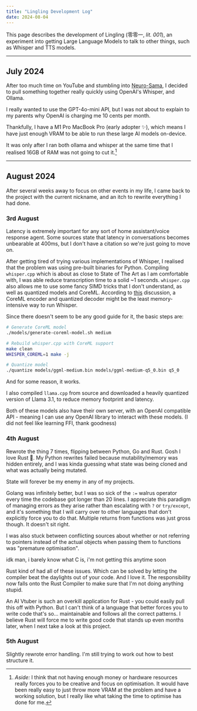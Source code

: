 ```yaml
---
title: "Lingling Development Log"
date: 2024-08-04
---
```


This page describes the development of Lingling (零零一, _lit. 001_), an experiment into getting Large Language Models to talk to other things, such as Whisper and TTS models.

---

## July 2024

After too much time on YouTube and stumbling into [Neuro-Sama](https://www.youtube.com/channel/UCLHmLrj4pHHg3-iBJn_CqxA), I decided to pull something together really quickly using OpenAI's Whisper, and Ollama.

I really wanted to use the GPT-4o-mini API, but I was not about to explain to my parents why OpenAI is charging me 10 cents per month.

Thankfully, I have a M1 Pro MacBook Pro (early adopter :sparkles:), which means I have just enough VRAM to be able to run these large AI models on-device.

It was only after I ran both ollama and whisper at the same time that I realised 16GB of RAM was not going to cut it.[^1]

---

## August 2024

After several weeks away to focus on other events in my life, I came back to the project with the current nickname, and an itch to rewrite everything I had done.

### 3rd August

Latency is extremely important for any sort of home assistant/voice response agent. Some sources state that latency in conversations becomes unbearable at 400ms, but I don't have a citation so we're just going to move on.

After getting tired of trying various implementations of Whisper, I realised that the problem was using pre-built binaries for Python. Compiling `whisper.cpp` which is about as close to State of The Art as I am comfortable with, I was able reduce transcription time to a solid ~1 seconds. `whisper.cpp` also allows me to use some fancy SIMD tricks that I don't understand, as well as quantized models and CoreML. According to [this](https://github.com/ggerganov/whisper.cpp/discussions/1829) discussion, a CoreML encoder and quantized decoder might be the least memory-intensive way to run Whisper.

Since there doesn't seem to be any good guide for it, the basic steps are:

```sh
# Generate CoreML model
./models/generate-coreml-model.sh medium

# Rebuild whisper.cpp with CoreML support
make clean
WHISPER_COREML=1 make -j

# Quantize model
./quantize models/ggml-medium.bin models/ggml-medium-q5_0.bin q5_0
```

And for some reason, it works.

I also compiled `llama.cpp` from source and downloaded a heavily quantized version of Llama 3.1, to reduce memory footprint and latency.

Both of these models also have their own server, with an OpenAI compatible API - meaning I can use any OpenAI library to interact with these models. (I did not feel like learning FFI, thank goodness)

### 4th August

Rewrote the thing 7 times, flipping between Python, Go and Rust. Gosh I love Rust :crab:. My Python rewrites failed because mutability/memory was hidden entirely, and I was kinda guessing what state was being cloned and what was actually being mutated.

State will forever be my enemy in any of my projects.

Golang was infinitely better, but I was so sick of the `:=` walrus operator every time the codebase got longer than 20 lines. I appreciate this paradigm of managing errors as they arise rather than escalating with `?` or `try/except`, and it's something that I will carry over to other languages that don't explicitly force you to do that. Multiple returns from functions was just gross though. It doesn't sit right.

I was also stuck between conflicting sources about whether or not referring to pointers instead of the actual objects when passing them to functions was "premature optimisation".

idk man, i barely know what C is, i'm not getting this anytime soon

Rust kind of had all of these issues. Which can be solved by letting the compiler beat the daylights out of your code. And I love it. The responsibility now falls onto the Rust Compiler to make sure that I'm not doing anything stupid.

An AI Vtuber is such an overkill application for Rust - you could easily pull this off with Python. But I can't think of a language that better forces you to write code that's so... maintainable and follows all the correct patterns. I believe Rust will force me to write good code that stands up even months later, when I next take a look at this project.

### 5th August

Slightly rewrote error handling. I'm still trying to work out how to best structure it.

[^1]: _Aside:_ I think that not having enough money or hardware resources really forces you to be creative and focus on optimisation. It would have been really easy to just throw more VRAM at the problem and have a working solution, but I really like what taking the time to optimise has done for me.
